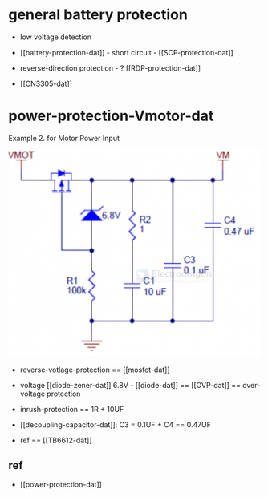 

# general battery protection 

- low voltage detection 
- [[battery-protection-dat]] - short circuit - [[SCP-protection-dat]]
- reverse-direction protection - ? [[RDP-protection-dat]]

- [[CN3305-dat]]

# power-protection-Vmotor-dat

Example 2. for Motor Power Input 



![](2025-06-01-17-51-12.png)

- reverse-votlage-protection == [[mosfet-dat]]
- voltage [[diode-zener-dat]] 6.8V - [[diode-dat]] == [[OVP-dat]] == over-voltage protection
- inrush-protection == 1R + 10UF 
- [[decoupling-capacitor-dat]]:  C3 = 0.1UF + C4 == 0.47UF



- ref == [[TB6612-dat]]



## ref 

- [[power-protection-dat]]